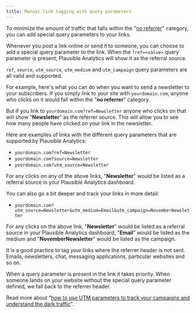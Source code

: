```yaml
---
title: Manual link tagging with query parameters
---
```


To minimize the amount of traffic that falls within the "[no referrer](top-referrers.md)" category, you can add special query parameters to your links.

Whenever you post a link online or send it to someone, you can choose to add a special query parameter to the link. When the `?ref=<value>` query parameter is present, Plausible Analytics will show it as the referral source.

`ref`, `source`, `utm_source`, `utm_medium` and `utm_campaign` query parameters are all valid and supported.

For example, here's what you can do when you want to send a newsletter to your subscribers. If you simply link to your site with `yourdomain.com`, anyone who clicks on it would fall within the "**no referrer**" category. 

But if you link to `yourdomain.com?ref=Newsletter` anyone who clicks on that will show "**Newsletter**" as the referrer source. This will allow you to see how many people have clicked on your link in the newsletter.

Here are examples of links with the different query parameters that are supported by Plausible Analytics:

* `yourdomain.com?ref=Newsletter`
* `yourdomain.com?source=Newsletter`
* `yourdomain.com?utm_source=Newsletter`

For any clicks on any of the above links, "**Newsletter**" would be listed as a referral source in your Plausible Analytics dashboard. 

You can also go a bit deeper and track your links in more detail:

* `yourdomain.com?utm_source=Newsletter&utm_medium=Email&utm_campaign=NovemberNewsletter`

For any clicks on the above link, "**Newsletter**" would be listed as a referral source in your Plausible Analytics dashboard, "**Email**" would be listed as the medium and "**NovemberNewsletter**" would be listed as the campaign. 

It is a good practice to tag your links where the referrer header is not sent. Emails, newsletters, chat, messaging applications, particular websites and so on.

When a query parameter is present in the link it takes priority. When someone lands on your website without the special query parameter defined, we fall back to the referrer header.

Read more about "[how to use UTM parameters to track your campaigns and understand the dark traffic](https://plausible.io/blog/utm-tracking-tags)".
